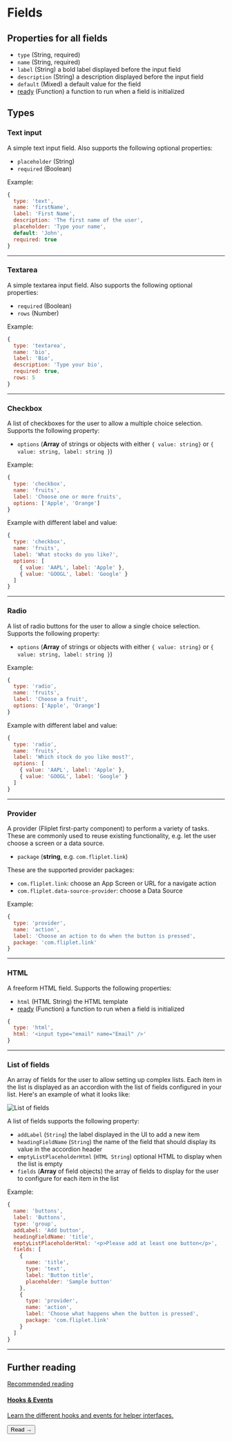 # Fields

## Properties for all fields

- `type` (String, required)
- `name` (String, required)
- `label` (String) a bold label displayed before the input field
- `description` (String) a description displayed before the input field
- `default` (Mixed) a default value for the field
- [ready](https://developers.fliplet.com/API/helpers/interface-hooks.html#run-a-function-when-a-field-is-initialized) (Function) a function to run when a field is initialized

## Types

### Text input

A simple text input field. Also supports the following optional properties:

- `placeholder` (String)
- `required` (Boolean)

Example:

```js
{
  type: 'text',
  name: 'firstName',
  label: 'First Name',
  description: 'The first name of the user',
  placeholder: 'Type your name',
  default: 'John',
  required: true
}
```

---

### Textarea

A simple textarea input field. Also supports the following optional properties:

- `required` (Boolean)
- `rows` (Number)

Example:

```js
{
  type: 'textarea',
  name: 'bio',
  label: 'Bio',
  description: 'Type your bio',
  required: true,
  rows: 5
}
```

---

### Checkbox

A list of checkboxes for the user to allow a multiple choice selection. Supports the following property:

- `options` (**Array** of strings or objects with either `{ value: string}` or `{ value: string, label: string }`)

Example:

```js
{
  type: 'checkbox',
  name: 'fruits',
  label: 'Choose one or more fruits',
  options: ['Apple', 'Orange']
}
```

Example with different label and value:

```js
{
  type: 'checkbox',
  name: 'fruits',
  label: 'What stocks do you like?',
  options: [
    { value: 'AAPL', label: 'Apple' },
    { value: 'GOOGL', label: 'Google' }
  ]
}
```

---

### Radio

A list of radio buttons for the user to allow a single choice selection. Supports the following property:

- `options` (**Array** of strings or objects with either `{ value: string}` or `{ value: string, label: string }`)

Example:

```js
{
  type: 'radio',
  name: 'fruits',
  label: 'Choose a fruit',
  options: ['Apple', 'Orange']
}
```

Example with different label and value:

```js
{
  type: 'radio',
  name: 'fruits',
  label: 'Which stock do you like most?',
  options: [
    { value: 'AAPL', label: 'Apple' },
    { value: 'GOOGL', label: 'Google' }
  ]
}
```

---

### Provider

A provider (Fliplet first-party component) to perform a variety of tasks. These are commonly used to reuse existing functionality, e.g. let the user choose a screen or a data source.

- `package` (**string**, e.g. `com.fliplet.link`)

These are the supported provider packages:

- `com.fliplet.link`: choose an App Screen or URL for a navigate action
- `com.fliplet.data-source-provider`: choose a Data Source

Example:

```js
{
  type: 'provider',
  name: 'action',
  label: 'Choose an action to do when the button is pressed',
  package: 'com.fliplet.link'
}
```

---

### HTML

A freeform HTML field. Supports the following properties:

- `html` (HTML String) the HTML template
- [ready](https://developers.fliplet.com/API/helpers/interface-hooks.html#run-a-function-when-a-field-is-initialized) (Function) a function to run when a field is initialized

```js
{
  type: 'html',
  html: '<input type="email" name="Email" />'
}
```

---

### List of fields

An array of fields for the user to allow setting up complex lists. Each item in the list is displayed as an accordion with the list of fields configured in your list. Here's an example of what it looks like:

![List of fields](../../assets/img/helper-field-list.png)

A list of fields supports the following property:

- `addLabel` (`String`) the label displayed in the UI to add a new item
- `headingFieldName` (`String`) the name of the field that should display its value in the accordion header
- `emptyListPlaceholderHtml` (`HTML String`) optional HTML to display when the list is empty
- `fields` (**Array** of field objects) the array of fields to display for the user to configure for each item in the list

Example:

```js
{
  name: 'buttons',
  label: 'Buttons',
  type: 'group',
  addLabel: 'Add button',
  headingFieldName: 'title',
  emptyListPlaceholderHtml: '<p>Please add at least one button</p>',
  fields: [
    {
      name: 'title',
      type: 'text',
      label: 'Button title',
      placeholder: 'Sample button'
    },
    {
      type: 'provider',
      name: 'action',
      label: 'Choose what happens when the button is pressed',
      package: 'com.fliplet.link'
    }
  ]
}
```



---

## Further reading

<section class="blocks alt">
  <a class="bl two" href="interface-hooks.html">
    <div>
      <span class="pin">Recommended reading</span>
      <h4>Hooks &amp; Events</h4>
      <p>Learn the different hooks and events for helper interfaces.</p>
      <button>Read &rarr;</button>
    </div>
  </a>
</section>